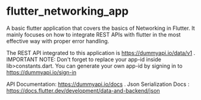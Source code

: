 # flutter_networking_app

A basic flutter application that covers the basics of Networking in Flutter. It mainly focuses on how to integrate REST APIs with flutter in the most effective way with proper error handling.

The REST API integrated to this application is https://dummyapi.io/data/v1 .
IMPORTANT NOTE: Don't forget to replace your app-id inside lib>constants.dart. You can generate your own app-id by signing in to https://dummyapi.io/sign-in 

API Documentation: https://dummyapi.io/docs .
Json Serialization Docs : https://docs.flutter.dev/development/data-and-backend/json
